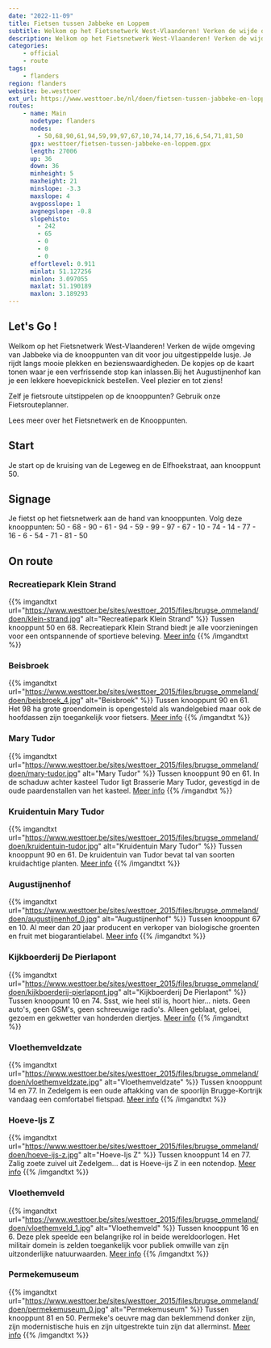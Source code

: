 ```yaml
---
date: "2022-11-09"
title: Fietsen tussen Jabbeke en Loppem
subtitle: Welkom op het Fietsnetwerk West-Vlaanderen! Verken de wijde omgeving van Jabbeke via de knooppunten van dit voor jou uitgestippelde lusje
description: Welkom op het Fietsnetwerk West-Vlaanderen! Verken de wijde omgeving van Jabbeke via de knooppunten van dit voor jou uitgestippelde lusje
categories:
    - official
    - route
tags:
    - flanders
region: flanders
website: be.westtoer
ext_url: https://www.westtoer.be/nl/doen/fietsen-tussen-jabbeke-en-loppem
routes:
    - name: Main
      nodetype: flanders
      nodes:
        - 50,68,90,61,94,59,99,97,67,10,74,14,77,16,6,54,71,81,50
      gpx: westtoer/fietsen-tussen-jabbeke-en-loppem.gpx
      length: 27006
      up: 36
      down: 36
      minheight: 5
      maxheight: 21
      minslope: -3.3
      maxslope: 4
      avgposslope: 1
      avgnegslope: -0.8
      slopehisto:
        - 242
        - 65
        - 0
        - 0
        - 0
      effortlevel: 0.911
      minlat: 51.127256
      minlon: 3.097055
      maxlat: 51.190189
      maxlon: 3.189293
---
```


## Let's Go ! 

Welkom op het Fietsnetwerk West-Vlaanderen! Verken de wijde omgeving van Jabbeke via de knooppunten van dit voor jou uitgestippelde lusje. Je rijdt langs mooie plekken en bezienswaardigheden. De kopjes op de kaart tonen waar je een verfrissende stop kan inlassen.Bij het Augustijnenhof kan je een lekkere hoevepicknick bestellen. Veel plezier en tot ziens!

Zelf je fietsroute uitstippelen op de knooppunten? Gebruik onze Fietsrouteplanner.

Lees meer over het Fietsnetwerk en de Knooppunten.

## Start

Je start op de kruising van de Legeweg en de Elfhoekstraat, aan knooppunt 50.

## Signage

Je fietst op het fietsnetwerk aan de hand van knooppunten. Volg deze knooppunten: 50 - 68 - 90 - 61 - 94 - 59 - 99 - 97 - 67 - 10 - 74 - 14 - 77 - 16 - 6 - 54 - 71 - 81 - 50

## On route

### Recreatiepark Klein Strand

{{% imgandtxt url="https://www.westtoer.be/sites/westtoer_2015/files/brugse_ommeland/doen/klein-strand.jpg" alt="Recreatiepark Klein Strand" %}}
Tussen knooppunt 50 en 68.
Recreatiepark Klein Strand biedt je alle voorzieningen voor een ontspannende of sportieve beleving.
[Meer info](https://www.westtoer.be/nl/doen/recreatiepark-klein-strand-1)
{{% /imgandtxt %}}

### Beisbroek

{{% imgandtxt url="https://www.westtoer.be/sites/westtoer_2015/files/brugse_ommeland/doen/beisbroek_4.jpg" alt="Beisbroek" %}}
Tussen knooppunt 90 en 61.
Het 98 ha grote groendomein is opengesteld als wandelgebied maar ook de hoofdassen zijn toegankelijk voor fietsers.
[Meer info](https://www.westtoer.be/nl/doen/beisbroek)
{{% /imgandtxt %}}

### Mary Tudor

{{% imgandtxt url="https://www.westtoer.be/sites/westtoer_2015/files/brugse_ommeland/doen/mary-tudor.jpg" alt="Mary Tudor" %}}
Tussen knooppunt 90 en 61.
In de schaduw achter kasteel Tudor ligt Brasserie Mary Tudor, gevestigd in de oude paardenstallen van het kasteel.
[Meer info](https://www.westtoer.be/nl/eten-drinken/mary-tudor)
{{% /imgandtxt %}}

### Kruidentuin Mary Tudor

{{% imgandtxt url="https://www.westtoer.be/sites/westtoer_2015/files/brugse_ommeland/doen/kruidentuin-tudor.jpg" alt="Kruidentuin Mary Tudor" %}}
Tussen knooppunt 90 en 61.
De kruidentuin van Tudor bevat tal van soorten kruidachtige planten.
[Meer info](https://www.westtoer.be/nl/doen/kruidentuin-tudor)
{{% /imgandtxt %}}

### Augustijnenhof

{{% imgandtxt url="https://www.westtoer.be/sites/westtoer_2015/files/brugse_ommeland/doen/augustijnenhof_0.jpg" alt="Augustijnenhof" %}}
Tussen knooppunt 67 en 10.
Al meer dan 20 jaar producent en verkoper van biologische groenten en fruit met biogarantielabel.
[Meer info](https://www.westtoer.be/nl/eten-drinken/augustijnenhof)
{{% /imgandtxt %}}

### Kijkboerderij De Pierlapont

{{% imgandtxt url="https://www.westtoer.be/sites/westtoer_2015/files/brugse_ommeland/doen/kijkboerderij-pierlapont.jpg" alt="Kijkboerderij De Pierlapont" %}}
Tussen knooppunt 10 en 74.
Ssst, wie heel stil is, hoort hier... niets. Geen auto's, geen GSM's, geen schreeuwige radio's. Alleen geblaat, geloei, gezoem en gekwetter van honderden diertjes.
[Meer info](https://www.westtoer.be/nl/doen/kijkboerderij-de-pierlapont)
{{% /imgandtxt %}}

### Vloethemveldzate

{{% imgandtxt url="https://www.westtoer.be/sites/westtoer_2015/files/brugse_ommeland/doen/vloethemveldzate.jpg" alt="Vloethemveldzate" %}}
Tussen knooppunt 14 en 77.
In Zedelgem is een oude aftakking van de spoorlijn Brugge-Kortrijk vandaag een comfortabel fietspad.
[Meer info](https://www.westtoer.be/nl/doen/groene-vloethemveldzate)
{{% /imgandtxt %}}

### Hoeve-Ijs Z

{{% imgandtxt url="https://www.westtoer.be/sites/westtoer_2015/files/brugse_ommeland/doen/hoeve-ijs-z.jpg" alt="Hoeve-Ijs Z" %}}
Tussen knooppunt 14 en 77.
Zalig zoete zuivel uit Zedelgem... dat is Hoeve-ijs Z in een notendop.
[Meer info](https://www.westtoer.be/nl/eten-drinken/hoeve-ijs-z)
{{% /imgandtxt %}}

### Vloethemveld

{{% imgandtxt url="https://www.westtoer.be/sites/westtoer_2015/files/brugse_ommeland/doen/vloethemveld_1.jpg" alt="Vloethemveld" %}}
Tussen knooppunt 16 en 6.
Deze plek speelde een belangrijke rol in beide wereldoorlogen. Het militair domein is zelden toegankelijk voor publiek omwille van zijn uitzonderlijke natuurwaarden.
[Meer info](https://www.westtoer.be/nl/doen/vloethemveld)
{{% /imgandtxt %}}

### Permekemuseum

{{% imgandtxt url="https://www.westtoer.be/sites/westtoer_2015/files/brugse_ommeland/doen/permekemuseum_0.jpg" alt="Permekemuseum" %}}
Tussen knooppunt 81 en 50.
Permeke's oeuvre mag dan beklemmend donker zijn, zijn modernistische huis en zijn uitgestrekte tuin zijn dat allerminst.
[Meer info](https://www.westtoer.be/nl/doen/permekemuseum)
{{% /imgandtxt %}}


